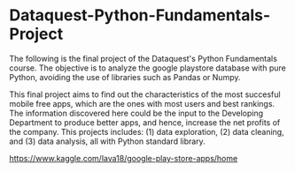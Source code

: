 # Dataquest-Python-Fundamentals-Project

The following is the final project of the Dataquest's Python Fundamentals course. The objective is to analyze the google playstore database with pure Python, avoiding the use of libraries such as Pandas or Numpy.

This final project aims to find out the characteristics of the most succesful mobile free apps, which are the ones with most users and best rankings. The information discovered here could be the input to the Developing Department to produce better apps, and hence, increase the net profits of the company. This projects includes: (1) data exploration, (2) data cleaning, and (3) data analysis, all with Python standard library.

https://www.kaggle.com/lava18/google-play-store-apps/home
